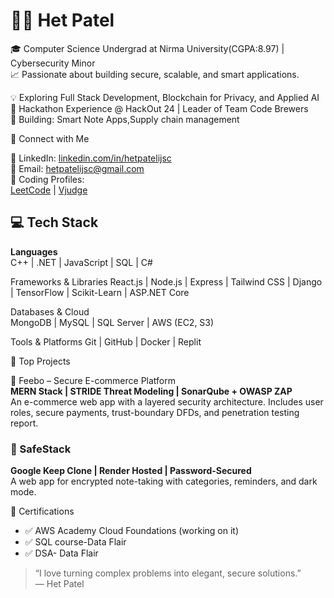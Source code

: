 # 👨‍💻 Het Patel

🎓 Computer Science Undergrad at Nirma University(CGPA:8.97) | Cybersecurity Minor  
📈 Passionate about building secure, scalable, and smart applications.

💡 Exploring Full Stack Development, Blockchain for Privacy, and Applied AI  
🎯 Hackathon Experience @ HackOut 24 | Leader of Team Code Brewers  
🚀 Building: Smart Note Apps,Supply chain management


 🔗 Connect with Me


💼 LinkedIn: [linkedin.com/in/hetpatelijsc](https://linkedin.com/in/hetpatelijsc)  
📧 Email: hetpatelijsc@gmail.com  
🧠 Coding Profiles:  
[LeetCode](https://leetcode.com/u/HETPATEL_1508/) | [Vjudge](https://vjudge.net/user/22bce247) 


## 💻 Tech Stack

**Languages**  
C++ | .NET | JavaScript | SQL | C#  

Frameworks & Libraries 
React.js | Node.js | Express | Tailwind CSS | Django | TensorFlow | Scikit-Learn | ASP.NET Core

Databases & Cloud  
MongoDB | MySQL | SQL Server  | AWS (EC2, S3)

Tools & Platforms 
Git | GitHub | Docker | Replit 



 🚀 Top Projects

 🛒 Feebo – Secure E-commerce Platform  
**MERN Stack | STRIDE Threat Modeling | SonarQube + OWASP ZAP**  
An e-commerce web app with a layered security architecture. Includes user roles, secure payments, trust-boundary DFDs, and penetration testing report.

### 📔 SafeStack  
**Google Keep Clone | Render Hosted | Password-Secured**  
A web app for encrypted note-taking with categories, reminders, and dark mode.



📜 Certifications

- ✅ AWS Academy Cloud Foundations (working on it) 
- ✅ SQL course-Data Flair
- ✅ DSA- Data Flair



> “I love turning complex problems into elegant, secure solutions.”  
> — Het Patel


